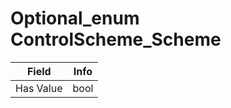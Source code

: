 # Optional_enum ControlScheme_Scheme

<table><thead><tr><th>Field</th><th>Info</th></tr></thead><tbody>
<tr><td>Has Value</td><td>bool</td></tr>
</tbody></table>